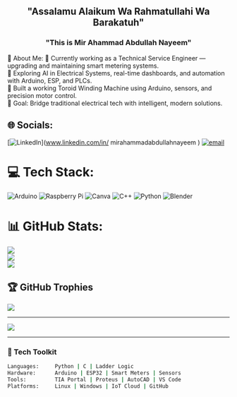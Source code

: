 <h2 align="center">"Assalamu Alaikum Wa Rahmatullahi Wa Barakatuh"</h2>
<h3 align="center">"This is Mir Ahammad Abdullah Nayeem"</h3>
 💫 About Me:
🔧 Currently working as a Technical Service Engineer — upgrading and maintaining smart metering systems.<br>🌱 Exploring AI in Electrical Systems, real-time dashboards, and automation with Arduino, ESP, and PLCs.<br>🧰 Built a working Toroid Winding Machine using Arduino, sensors, and precision motor control.<br>🎯 Goal: Bridge traditional electrical tech with intelligent, modern solutions.


## 🌐 Socials:
[![LinkedIn](https://img.shields.io/badge/LinkedIn-%230077B5.svg?logo=linkedin&logoColor=white)](www.linkedin.com/in/
mirahammadabdullahnayeem
) [![email](https://img.shields.io/badge/Email-D14836?logo=gmail&logoColor=white)](mailto:mirabdullahnayeem@gmail.com) 

# 💻 Tech Stack:
![Arduino](https://img.shields.io/badge/-Arduino-00979D?style=for-the-badge&logo=Arduino&logoColor=white) ![Raspberry Pi](https://img.shields.io/badge/-Raspberry_Pi-C51A4A?style=for-the-badge&logo=Raspberry-Pi) ![Canva](https://img.shields.io/badge/Canva-%2300C4CC.svg?style=for-the-badge&logo=Canva&logoColor=white) ![C++](https://img.shields.io/badge/c++-%2300599C.svg?style=for-the-badge&logo=c%2B%2B&logoColor=white) ![Python](https://img.shields.io/badge/python-3670A0?style=for-the-badge&logo=python&logoColor=ffdd54) ![Blender](https://img.shields.io/badge/blender-%23F5792A.svg?style=for-the-badge&logo=blender&logoColor=white)
# 📊 GitHub Stats:
![](https://github-readme-stats.vercel.app/api?username=Nayeemmir&theme=default&hide_border=false&include_all_commits=false&count_private=false)<br/>
![](https://nirzak-streak-stats.vercel.app/?user=Nayeemmir&theme=default&hide_border=false)<br/>
![](https://github-readme-stats.vercel.app/api/top-langs/?username=Nayeemmir&theme=default&hide_border=false&include_all_commits=false&count_private=false&layout=compact)

## 🏆 GitHub Trophies
![](https://github-profile-trophy.vercel.app/?username=Nayeemmir&theme=radical&no-frame=false&no-bg=true&margin-w=4)

---
[![](https://visitcount.itsvg.in/api?id=Nayeemmir&icon=0&color=0)](https://visitcount.itsvg.in)

<!-- Proudly created with GPRM ( https://gprm.itsvg.in ) -->
---

### 🚀 Tech Toolkit

```bash
Languages:     Python | C | Ladder Logic
Hardware:      Arduino | ESP32 | Smart Meters | Sensors
Tools:         TIA Portal | Proteus | AutoCAD | VS Code
Platforms:     Linux | Windows | IoT Cloud | GitHub




